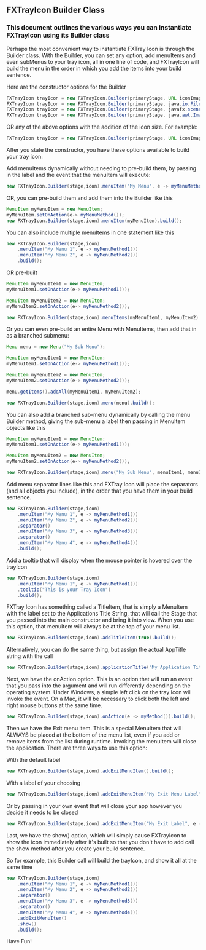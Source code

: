 ## FXTrayIcon Builder Class
### This document outlines the various ways you can instantiate FXTrayIcon using its Builder class

Perhaps the most convenient way to instantiate FXTray Icon is through the Builder class. With the Builder,
you can set any option, add menuItems and even subMenus to your tray icon, all in one line of code, and
FXTrayIcon will build the menu in the order in which you add the items into your build sentence.

Here are the constructor options for the Builder
```Java
FXTrayIcon trayIcon = new FXTrayIcon.Builder(primaryStage, URL iconImagePath)
FXTrayIcon trayIcon = new FXTrayIcon.Builder(primaryStage, java.io.File iconImageFile)
FXTrayIcon trayIcon = new FXTrayIcon.Builder(primaryStage, javafx.scene.image.Image iconJavaFXImage)
FXTrayIcon trayIcon = new FXTrayIcon.Builder(primaryStage, java.awt.Image iconJavaAWTImage)
```

OR any of the above options with the addition of the icon size. For example:
```java
FXTrayIcon trayIcon = new FXTrayIcon.Builder(primaryStage, URL iconImagePath, int width, int height)
```
After you state the constructor, you have these options available to build your tray icon:

Add menuItems dynamically without needing to pre-build them, by passing in the label and the
event that the menuItem will execute:
```java
new FXTrayIcon.Builder(stage,icon).menuItem("My Menu", e -> myMenuMethod()).build();
```
OR, you can pre-build them and add them into the Builder like this
```java
MenuItem myMenuItem = new MenuItem;
myMenuItem.setOnAction(e-> myMenuMethod());
new FXTrayIcon.Builder(stage,icon).menuItem(myMenuItem).build();
```

You can also include multiple menuItems in one statement like this

```java
new FXTrayIcon.Builder(stage,icon)
    .menuItem("My Menu 1", e -> myMenuMethod1())
    .menuItem("My Menu 2", e -> myMenuMethod2())
    .build();
```
OR pre-built
```java
MenuItem myMenuItem1 = new MenuItem;
myMenuItem1.setOnAction(e-> myMenuMethod1());

MenuItem myMenuItem2 = new MenuItem;
myMenuItem2.setOnAction(e-> myMenuMethod2());

new FXTrayIcon.Builder(stage,icon).menuItems(myMenuItem1, myMenuItem2).build();
```

Or you can even pre-build an entire Menu with MenuItems, then add that in as a branched submenu:

```java
Menu menu = new Menu("My Sub Menu");

MenuItem myMenuItem1 = new MenuItem;
myMenuItem1.setOnAction(e-> myMenuMethod1());

MenuItem myMenuItem2 = new MenuItem;
myMenuItem2.setOnAction(e-> myMenuMethod2());

menu.getItems().addAll(myMenuItem1, myMenuItem2);

new FXTrayIcon.Builder(stage,icon).menu(menu).build();
```

You can also add a branched sub-menu dynamically by calling the menu Builder method, giving
the sub-menu a label then passing in MenuItem objects like this

```java
MenuItem myMenuItem1 = new MenuItem;
myMenuItem1.setOnAction(e-> myMenuMethod1());

MenuItem myMenuItem2 = new MenuItem;
myMenuItem2.setOnAction(e-> myMenuMethod2());

new FXTrayIcon.Builder(stage,icon).menu("My Sub Menu", menuItem1, menuItem2).build();
```

Add menu separator lines like this and FXTray Icon will place the separators (and all
objects you include), in the order that you have them in your build sentence.

```java
new FXTrayIcon.Builder(stage,icon)
    .menuItem("My Menu 1", e -> myMenuMethod1())
    .menuItem("My Menu 2", e -> myMenuMethod2())
    .separator()
    .menuItem("My Menu 3", e -> myMenuMethod3())
    .separator()
    .menuItem("My Menu 4", e -> myMenuMethod4())
    .build();
```

Add a tooltip that will display when the mouse pointer is hovered over the trayIcon

```java
new FXTrayIcon.Builder(stage,icon)
    .menuItem("My Menu 1", e -> myMenuMethod1())
    .tooltip("This is your Tray Icon")
    .build();
```

FXTray Icon has something called a TitleItem, that is simply a MenuItem with the label
set to the Applications Title String, that will call the Stage that you passed into the
main constructor and bring it into view. When you use this option, that menuItem will
always be at the top of your menu list.
```java
new FXTrayIcon.Builder(stage,icon).addTitleItem(true).build();
```

Alternatively, you can do the same thing, but assign the actual AppTitle string with
the call
```java
new FXTrayIcon.Builder(stage,icon).applicationTitle("My Application Title").build();
```

Next, we have the onAction option. This is an option that will run an event that you pass
into the argument and will run differently depending on the operating system. Under Windows,
a simple left click on the tray Icon will invoke the event. On a Mac, it will be necessary
to click both the left and right mouse buttons at the same time.
```java
new FXTrayIcon.Builder(stage,icon).onAction(e -> myMethod()).build();
```

Then we have the Exit menu item. This is a special MenuItem that will ALWAYS be placed
at the bottom of the menu list, even if you add or remove items from the list during
runtime. Invoking the menuItem will close the application. There are three ways to use
this option:

With the default label
```java
new FXTrayIcon.Builder(stage,icon).addExitMenuItem().build();
```

With a label of your choosing
```java
new FXTrayIcon.Builder(stage,icon).addExitMenuItem("My Exit Menu Label").build();
```

Or by passing in your own event that will close your app however you decide it needs to
be closed
```java
new FXTrayIcon.Builder(stage,icon).addExitMenuItem("My Exit Label", e -> myExitMethod()).build();
```

Last, we have the show() option, which will simply cause FXTrayIcon to show the icon
immediately after it's built so that you don't have to add call the show method after you
create your build sentence.

So for example, this Builder call will build the trayIcon, and show it all at the same time
```java
new FXTrayIcon.Builder(stage,icon)
    .menuItem("My Menu 1", e -> myMenuMethod1())
    .menuItem("My Menu 2", e -> myMenuMethod2())
    .separator()
    .menuItem("My Menu 3", e -> myMenuMethod3())
    .separator()
    .menuItem("My Menu 4", e -> myMenuMethod4())
    .addExitMenuItem()
    .show()
    .build();
```

Have Fun!
